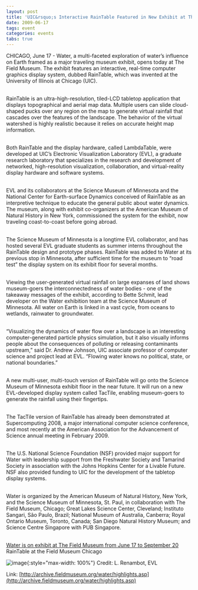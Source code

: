 ```yaml
---
layout: post
title: 'UIC&rsquo;s Interactive RainTable Featured in New Exhibit at The Field Museum'
date: 2009-06-17
tags: event
categories: events
tabs: true
---
```


CHICAGO, June 17 - Water, a multi-faceted exploration of water&rsquo;s influence on Earth framed as a major traveling museum exhibit, opens today at The Field Museum. The exhibit features an interactive, real-time computer graphics display system, dubbed RainTable, which was invented at the University of Illinois at Chicago (UIC).<br><br>

RainTable is an ultra-high-resolution, tiled-LCD tabletop application that displays topographical and aerial map data. Multiple users can slide cloud-shaped pucks over any region on the map to generate virtual rainfall that cascades over the features of the landscape. The behavior of the virtual watershed is highly realistic because it relies on accurate height map information.<br><br>

Both RainTable and the display hardware, called LambdaTable, were developed at UIC&rsquo;s Electronic Visualization Laboratory (EVL), a graduate research laboratory that specializes in the research and development of networked, high-resolution visualization, collaboration, and virtual-reality display hardware and software systems.<br><br>

EVL and its collaborators at the Science Museum of Minnesota and the National Center for Earth-surface Dynamics conceived of RainTable as an interpretive technique to educate the general public about water dynamics. The museum, along with exhibit co-organizers at the American Museum of Natural History in New York, commissioned the system for the exhibit, now traveling coast-to-coast before going abroad.<br><br>

The Science Museum of Minnesota is a longtime EVL collaborator, and has hosted several EVL graduate students as summer interns throughout the RainTable design and prototype phases. RainTable was added to Water at its previous stop in Minnesota, after sufficient time for the museum to &ldquo;road test&rdquo; the display system on its exhibit floor for several months.<br><br>

Viewing the user-generated virtual rainfall on large expanses of land shows museum-goers the interconnectedness of water bodies - one of the takeaway messages of the exhibit, according to Bette Schmit, lead developer on the Water exhibition team at the Science Museum of Minnesota. All water on Earth is linked in a vast cycle, from oceans to wetlands, rainwater to groundwater.<br><br>

&ldquo;Visualizing the dynamics of water flow over a landscape is an interesting computer-generated particle physics simulation, but it also visually informs people about the consequences of polluting or releasing contaminants upstream,&rdquo; said Dr. Andrew Johnson, UIC associate professor of computer science and project lead at EVL. &ldquo;Flowing water knows no political, state, or national boundaries.&rdquo;<br><br>

A new multi-user, multi-touch version of RainTable will go onto the Science Museum of Minnesota exhibit floor in the near future. It will run on a new EVL-developed display system called TacTile, enabling museum-goers to generate the rainfall using their fingertips.<br><br>

The TacTile version of RainTable has already been demonstrated at Supercomputing 2008, a major international computer science conference, and most recently at the American Association for the Advancement of Science annual meeting in February 2009.<br><br>

The U.S. National Science Foundation (NSF) provided major support for Water with leadership support from the Freshwater Society and Tamarind Society in association with the Johns Hopkins Center for a Livable Future. NSF also provided funding to UIC for the development of the tabletop display systems.<br><br>

Water is organized by the American Museum of Natural History, New York, and the Science Museum of Minnesota, St. Paul, in collaboration with The Field Museum, Chicago; Great Lakes Science Center, Cleveland; Instituto Sangari, S&atilde;o Paulo, Brazil; National Museum of Australia, Canberra; Royal Ontario Museum, Toronto, Canada; San Diego Natural History Museum; and Science Centre Singapore with PUB Singapore.<br><br>

<a href="http://www.fieldmuseum.org/water">Water is on exhibit at The Field Museum from June 17 to September 20</a>
RainTable at the Field Museum Chicago

![image](https://www.evl.uic.edu/output/originals/raintable_fieldmuseum_luc_sm.png-srcw.jpg){:style="max-width: 100%"}
Credit: L. Renambot, EVL


Link: [http://archive.fieldmuseum.org/water/highlights.asp](http://archive.fieldmuseum.org/water/highlights.asp)
